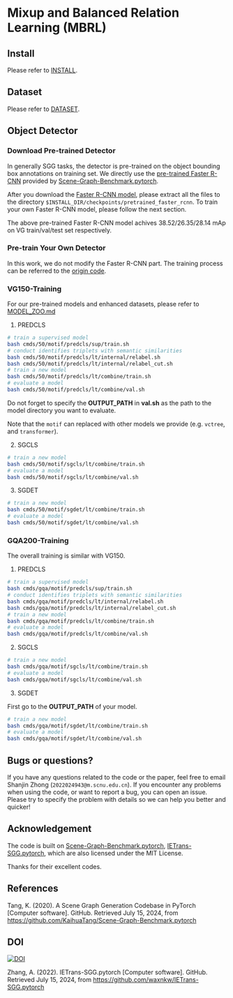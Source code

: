 # Mixup and Balanced Relation Learning (MBRL)

## Install
Please refer to [INSTALL](INSTALL.md).

## Dataset
Please refer to [DATASET](DATASET.md).


## Object Detector

### Download Pre-trained Detector

In generally SGG tasks, the detector is pre-trained on the object bounding box annotations on training set. We directly use the [pre-trained Faster R-CNN](https://onedrive.live.com/embed?cid=22376FFAD72C4B64&resid=22376FFAD72C4B64%21779870&authkey=AH5CPVb9g5E67iQ) provided by [Scene-Graph-Benchmark.pytorch](https://github.com/KaihuaTang/Scene-Graph-Benchmark.pytorch).

After you download the [Faster R-CNN model](https://onedrive.live.com/embed?cid=22376FFAD72C4B64&resid=22376FFAD72C4B64%21779870&authkey=AH5CPVb9g5E67iQ), please extract all the files to the directory `$INSTALL_DIR/checkpoints/pretrained_faster_rcnn`. To train your own Faster R-CNN model, please follow the next section.

The above pre-trained Faster R-CNN model achives 38.52/26.35/28.14 mAp on VG train/val/test set respectively.

### Pre-train Your Own Detector

In this work, we do not modify the Faster R-CNN part. The training process can be referred to the [origin code](https://github.com/KaihuaTang/Scene-Graph-Benchmark.pytorch/blob/master/README.md).


### VG150-Training
For our pre-trained models and enhanced datasets, please refer to [MODEL_ZOO.md](MODEL_ZOO.md)

1. PREDCLS

```sh
# train a supervised model
bash cmds/50/motif/predcls/sup/train.sh
# conduct identifies triplets with semantic similarities
bash cmds/50/motif/predcls/lt/internal/relabel.sh
bash cmds/50/motif/predcls/lt/internal/relabel_cut.sh
# train a new model
bash cmds/50/motif/predcls/lt/combine/train.sh
# evaluate a model
bash cmds/50/motif/predcls/lt/combine/val.sh
```

Do not forget to specify the **OUTPUT_PATH** in **val.sh** as the path to the model directory you want to evaluate.


Note that the `motif` can replaced with other models we provide (e.g.  `vctree`, and `transformer`).


2. SGCLS

```sh
# train a new model
bash cmds/50/motif/sgcls/lt/combine/train.sh
# evaluate a model
bash cmds/50/motif/sgcls/lt/combine/val.sh
```

3. SGDET

```sh
# train a new model
bash cmds/50/motif/sgdet/lt/combine/train.sh
# evaluate a model
bash cmds/50/motif/sgdet/lt/combine/val.sh
```

### GQA200-Training
The overall training is similar with VG150.

1. PREDCLS

```sh
# train a supervised model
bash cmds/gqa/motif/predcls/sup/train.sh
# conduct identifies triplets with semantic similarities
bash cmds/gqa/motif/predcls/lt/internal/relabel.sh
bash cmds/gqa/motif/predcls/lt/internal/relabel_cut.sh
# train a new model
bash cmds/gqa/motif/predcls/lt/combine/train.sh
# evaluate a model
bash cmds/gqa/motif/predcls/lt/combine/val.sh
```

2. SGCLS

```sh
# train a new model
bash cmds/gqa/motif/sgcls/lt/combine/train.sh
# evaluate a model
bash cmds/gqa/motif/sgcls/lt/combine/val.sh
```

3. SGDET

First go to the **OUTPUT_PATH** of your model.
```sh
# train a new model
bash cmds/gqa/motif/sgdet/lt/combine/train.sh
# evaluate a model
bash cmds/gqa/motif/sgdet/lt/combine/val.sh
```


## Bugs or questions?
If you have any questions related to the code or the paper, feel free to email Shanjin Zhong (`2022024943@m.scnu.edu.cn`). If you encounter any problems when using the code, or want to report a bug, you can open an issue. Please try to specify the problem with details so we can help you better and quicker!

## Acknowledgement
The code is built on [Scene-Graph-Benchmark.pytorch](https://github.com/KaihuaTang/Scene-Graph-Benchmark.pytorch), [IETrans-SGG.pytorch](https://github.com/waxnkw/IETrans-SGG.pytorch), which are also licensed under the MIT License.

Thanks for their excellent codes.

## References

Tang, K. (2020). A Scene Graph Generation Codebase in PyTorch [Computer software]. GitHub. Retrieved July 15, 2024, from https://github.com/KaihuaTang/Scene-Graph-Benchmark.pytorch

## DOI
[![DOI](https://zenodo.org/badge/901859888.svg)](https://doi.org/10.5281/zenodo.14404443)

Zhang, A. (2022). IETrans-SGG.pytorch [Computer software]. GitHub. Retrieved July 15, 2024, from https://github.com/waxnkw/IETrans-SGG.pytorch

